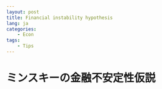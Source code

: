 ```yaml
---
layout: post
title: Financial instability hypothesis
lang: ja
categories:
    - Econ
tags:
    - Tips
---
```


# ミンスキーの金融不安定性仮説














